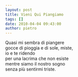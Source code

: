 ```yaml
---
layout: post
title: Vieni Qui Piangiamo
tags: []
date: 2010-04-04 09:43:00
author: pietro
---
```

Quasi mi sembra di piangere<br/>gocce di pioggia e di sole, miste,<br/>io e te ridendo<br/>per una lacrima che non esiste<br/>mentre siamo il nostro sogno<br/>senza più sentirmi triste.
